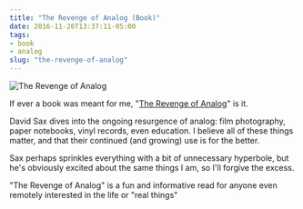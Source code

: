 ```yaml
---
title: "The Revenge of Analog (Book)"
date: 2016-11-26T13:37:11-05:00
tags: 
- book
- analog
slug: "the-revenge-of-analog"
---
```


![The Revenge of Analog](/img/2016/revenge-of-analog-cover.jpg)

If ever a book was meant for me,
"[The Revenge of Analog](https://www.goodreads.com/book/show/29502374-the-revenge-of-analog)"
is it.

David Sax dives into the ongoing resurgence of analog: film photography, 
paper notebooks, vinyl records, even education. I believe all of these things
matter, and that their continued (and growing) use is for the better.

Sax perhaps sprinkles everything with a bit of unnecessary hyperbole, but he's
obviously excited about the same things I am, so I'll forgive the excess.

"The Revenge of Analog" is a fun and informative read for anyone even remotely
interested in the life or "real things"


